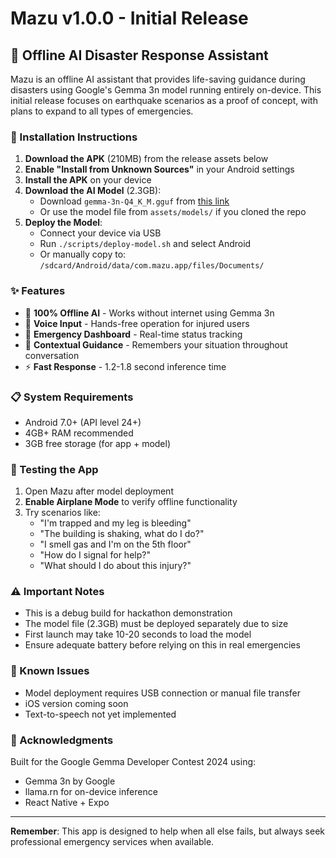 # Mazu v1.0.0 - Initial Release

## 🚨 Offline AI Disaster Response Assistant

Mazu is an offline AI assistant that provides life-saving guidance during disasters using Google's Gemma 3n model running entirely on-device. This initial release focuses on earthquake scenarios as a proof of concept, with plans to expand to all types of emergencies.

### 📱 Installation Instructions

1. **Download the APK** (210MB) from the release assets below
2. **Enable "Install from Unknown Sources"** in your Android settings
3. **Install the APK** on your device
4. **Download the AI Model** (2.3GB):
   - Download `gemma-3n-Q4_K_M.gguf` from [this link](#) 
   - Or use the model file from `assets/models/` if you cloned the repo
5. **Deploy the Model**:
   - Connect your device via USB
   - Run `./scripts/deploy-model.sh` and select Android
   - Or manually copy to: `/sdcard/Android/data/com.mazu.app/files/Documents/`

### ✨ Features

- 🤖 **100% Offline AI** - Works without internet using Gemma 3n
- 🎤 **Voice Input** - Hands-free operation for injured users
- 🚨 **Emergency Dashboard** - Real-time status tracking
- 💬 **Contextual Guidance** - Remembers your situation throughout conversation
- ⚡ **Fast Response** - 1.2-1.8 second inference time

### 📋 System Requirements

- Android 7.0+ (API level 24+)
- 4GB+ RAM recommended
- 3GB free storage (for app + model)

### 🧪 Testing the App

1. Open Mazu after model deployment
2. **Enable Airplane Mode** to verify offline functionality
3. Try scenarios like:
   - "I'm trapped and my leg is bleeding"
   - "The building is shaking, what do I do?"
   - "I smell gas and I'm on the 5th floor"
   - "How do I signal for help?"
   - "What should I do about this injury?"

### ⚠️ Important Notes

- This is a debug build for hackathon demonstration
- The model file (2.3GB) must be deployed separately due to size
- First launch may take 10-20 seconds to load the model
- Ensure adequate battery before relying on this in real emergencies

### 🐛 Known Issues

- Model deployment requires USB connection or manual file transfer
- iOS version coming soon
- Text-to-speech not yet implemented

### 🙏 Acknowledgments

Built for the Google Gemma Developer Contest 2024 using:
- Gemma 3n by Google
- llama.rn for on-device inference
- React Native + Expo

---

**Remember**: This app is designed to help when all else fails, but always seek professional emergency services when available.
